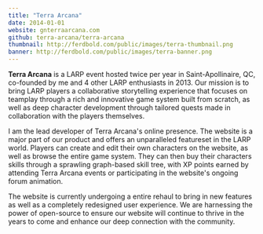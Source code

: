 ```yaml
---
title: "Terra Arcana"
date: 2014-01-01
website: gnterraarcana.com
github: terra-arcana/terra-arcana
thumbnail: http://ferdbold.com/public/images/terra-thumbnail.png
banner: http://ferdbold.com/public/images/terra-banner.png
---
```


**Terra Arcana** is a LARP event hosted twice per year in Saint-Apollinaire, QC, co-founded by me and 4 other LARP enthusiasts in 2013. Our mission is to bring LARP players a collaborative storytelling experience that focuses on teamplay through a rich and innovative game system built from scratch, as well as deep character development through tailored quests made in collaboration with the players themselves.

I am the lead developer of Terra Arcana's online presence. The website is a major part of our product and offers an unparalleled featureset in the LARP world. Players can create and edit their own characters on the website, as well as browse the entire game system. They can then buy their characters skills through a sprawling graph-based skill tree, with XP points earned by attending Terra Arcana events or participating in the website's ongoing forum animation.

The website is currently undergoing a entire rehaul to bring in new features as well as a completely redesigned user experience. We are harnessing the power of open-source to ensure our website will continue to thrive in the years to come and enhance our deep connection with the community.
